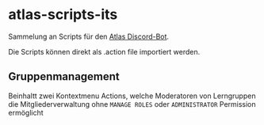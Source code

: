 # atlas-scripts-its
Sammelung an Scripts für den [Atlas Discord-Bot](https://atlas.bot).

Die Scripts können direkt als .action file importiert werden.


## Gruppenmanagement
Beinhaltt zwei Kontextmenu Actions, welche Moderatoren von Lerngruppen die Mitgliederverwaltung ohne `MANAGE ROLES` oder `ADMINISTRATOR` Permission ermöglicht

